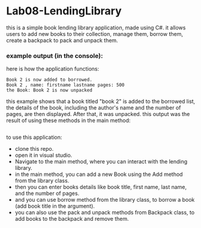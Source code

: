# Lab08-LendingLibrary

this is a simple book lending library application, made using C#.
it allows users to add new books to their collection, manage them, borrow them, create a backpack to pack and unpack them.

### example output (in the console):
here is how the application functions:
```
Book 2 is now added to borrowed.
Book 2 , name: firstname lastname pages: 500
the Book: Book 2 is now unpacked
```
this example shows that a book titled "book 2" is added to the borrowed list, the details of the book, including the author's name and the number of pages, are then displayed. After that, it was unpacked.
this output was the result of using these methods in the main method:
```

```

to use this application:
- clone this repo.
- open it in visual studio.
- Navigate to the main method, where you can interact with the lending library.
- in the main method, you can add a new Book using the Add method from the library class.
- then you can enter books details like book title, first name, last name, and the number of pages.
- and you can use borrow method from the library class, to borrow a book (add book title in the argument).
- you can also use the pack and unpack methods from Backpack class, to add books to the backpack and remove them.


